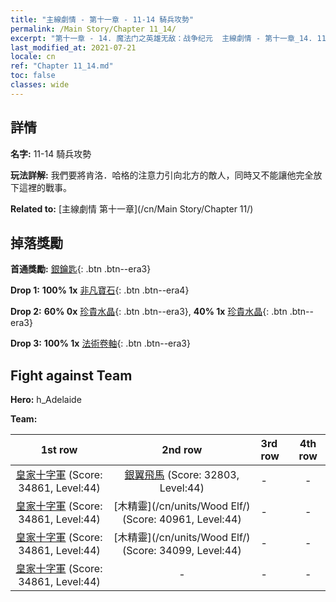 ```yaml
---
title: "主線劇情 - 第十一章 - 11-14 騎兵攻勢"
permalink: /Main Story/Chapter 11_14/
excerpt: "第十一章 - 14. 魔法门之英雄无敌：战争纪元  主線劇情 - 第十一章_14. 11-14 騎兵攻勢"
last_modified_at: 2021-07-21
locale: cn
ref: "Chapter 11_14.md"
toc: false
classes: wide
---
```


## 詳情

 **名字:** 11-14 騎兵攻勢

 **玩法詳解:** 我們要將肯洛．哈格的注意力引向北方的敵人，同時又不能讓他完全放下這裡的戰事。

 **Related to:** [主線劇情 第十一章](/cn/Main Story/Chapter 11/)

## 掉落獎勵

 **首通獎勵:** [銀鑰匙](/cn/Items/con_693/){: .btn .btn--era3}

 **Drop 1:** **100% 1x** [非凡寶石](/cn/Items/mat_37/){: .btn .btn--era4}

 **Drop 2:** **60% 0x** [珍貴水晶](/cn/Items/mat_31/){: .btn .btn--era3}, **40% 1x** [珍貴水晶](/cn/Items/mat_31/){: .btn .btn--era3}

 **Drop 3:** **100% 1x** [法術卷軸](/cn/Items/con_694/){: .btn .btn--era3}


## Fight against Team
 **Hero:** h_Adelaide

 **Team:**


  | 1st row | 2nd row | 3rd row | 4th row |
  |:----:|:----:|:----|:----:|
  | [皇家十字軍](/cn/units/Swordsman/) (Score: 34861, Level:44)  | [銀翼飛馬](/cn/units/Pegasus/) (Score: 32803, Level:44)  | - | - |
  | [皇家十字軍](/cn/units/Swordsman/) (Score: 34861, Level:44)  | [木精靈](/cn/units/Wood Elf/) (Score: 40961, Level:44)  | - | - |
  | [皇家十字軍](/cn/units/Swordsman/) (Score: 34861, Level:44)  | [木精靈](/cn/units/Wood Elf/) (Score: 34099, Level:44)  | - | - |
  | [皇家十字軍](/cn/units/Swordsman/) (Score: 34861, Level:44)  | - | - | - |



